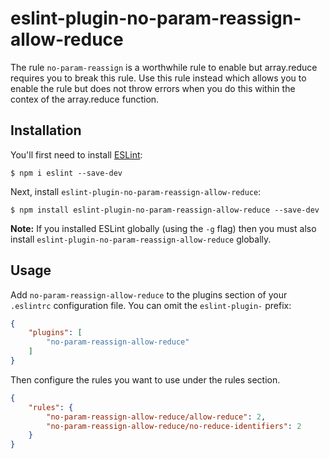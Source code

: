 # eslint-plugin-no-param-reassign-allow-reduce

The rule `no-param-reassign` is a worthwhile rule to enable but array.reduce requires you to break this rule.  Use
this rule instead which allows you to enable the rule but does not throw errors when you do this within the contex of
the array.reduce function.

## Installation

You'll first need to install [ESLint](http://eslint.org):

```
$ npm i eslint --save-dev
```

Next, install `eslint-plugin-no-param-reassign-allow-reduce`:

```
$ npm install eslint-plugin-no-param-reassign-allow-reduce --save-dev
```

**Note:** If you installed ESLint globally (using the `-g` flag) then you must also install `eslint-plugin-no-param-reassign-allow-reduce` globally.

## Usage

Add `no-param-reassign-allow-reduce` to the plugins section of your `.eslintrc` configuration file. You can omit the `eslint-plugin-` prefix:

```json
{
    "plugins": [
        "no-param-reassign-allow-reduce"
    ]
}
```


Then configure the rules you want to use under the rules section.

```json
{
    "rules": {
        "no-param-reassign-allow-reduce/allow-reduce": 2,
        "no-param-reassign-allow-reduce/no-reduce-identifiers": 2
    }
}
```
